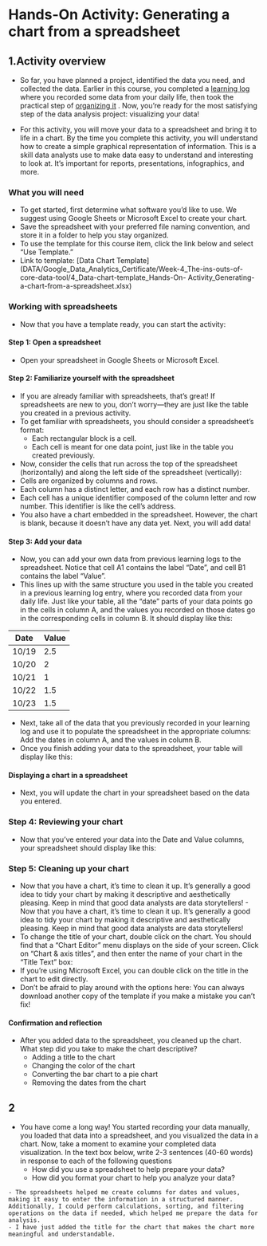 # Hands-On Activity: Generating a chart from a spreadsheet

## 1.Activity overview

- So far, you have planned a project, identified the data you need, and collected the data. Earlier in this course, you completed a [learning log](DATA/Google_Data_Analytics_Certificate/Week-2_Ask-Questions-to-Make-Data-Driven-Decisions/1_Embrace-your-data-analyst-skills/4_READING_Learning-log_Explore-data-from-your-daily-life.md)
 where you recorded some data from your daily life, then took the practical step of [organizing it](DATA/Google_Data_Analytics_Certificate/Week-3_The-wonderful-world-of-data/2_Outlining-the-data-analysis-process/4_READING_Learning-Log_Organize-your-data-in-a-table.md)
. Now, you’re ready for the most satisfying step of the data analysis project: visualizing your data!

- For this activity, you will move your data to a spreadsheet and bring it to life in a chart. By the time you complete this activity, you will understand how to create a simple graphical representation of information. This is a skill data analysts use to make data easy to understand and interesting to look at. It’s important for reports, presentations, infographics, and more.

### What you will need

- To get started, first determine what software you’d like to use. We suggest using Google Sheets or Microsoft Excel to create your chart.
- Save the spreadsheet with your preferred file naming convention, and store it in a folder to help you stay organized.
- To use the template for this course item, click the link below and select “Use Template.”
- Link to template: [Data Chart Template](DATA/Google_Data_Analytics_Certificate/Week-4_The-ins-outs-of-core-data-tool/4_Data-chart-template_Hands-On- Activity_Generating-a-chart-from-a-spreadsheet.xlsx)

### Working with spreadsheets

- Now that you have a template ready, you can start the activity:

#### Step 1: Open a spreadsheet

- Open your spreadsheet in Google Sheets or Microsoft Excel.

#### Step 2: Familiarize yourself with the spreadsheet

- If you are already familiar with spreadsheets, that’s great! If spreadsheets are new to you, don’t worry—they are just like the table you created in a previous activity.
- To get familiar with spreadsheets, you should consider a spreadsheet’s format:
  - Each rectangular block is a cell.
  - Each cell is meant for one data point, just like in the table you created previously.
- Now, consider the cells that run across the top of the spreadsheet (horizontally) and along the left side of the spreadsheet (vertically):
- Cells are organized by columns and rows.
- Each column has a distinct letter, and each row has a distinct number.
- Each cell has a unique identifier composed of the column letter and row number. This identifier is like the cell’s address.
- You also have a chart embedded in the spreadsheet. However, the chart is blank, because it doesn’t have any data yet. Next, you will add data!  

#### Step 3: Add your data

- Now, you can add your own data from previous learning logs to the spreadsheet. Notice that cell A1 contains the label “Date”, and cell B1 contains the label “Value”.  
- This lines up with the same structure you used in the table you created in a previous learning log entry, where you recorded data from your daily life. Just like your table, all the “date” parts of your data points go in the cells in column A, and the values you recorded on those dates go in the corresponding cells in column B. It should display like this:

| Date   | Value |
|--------|-------|
| 10/19  | 2.5   |
| 10/20  | 2     |
| 10/21  | 1     |
| 10/22  | 1.5   |
| 10/23  | 1.5   |

- Next, take all of the data that you previously recorded in your learning log and use it to populate the spreadsheet in the appropriate columns: Add the dates in column A, and the values in column B.
- Once you finish adding your data to the spreadsheet, your table will display like this:

#### Displaying a chart in a spreadsheet

- Next, you will update the chart in your spreadsheet based on the data you entered.

### Step 4: Reviewing your chart

- Now that you’ve entered your data into the Date and Value columns, your spreadsheet should display like this:

### Step 5: Cleaning up your chart

- Now that you have a chart, it’s time to clean it up. It’s generally a good idea to tidy your chart by making it descriptive and aesthetically pleasing. Keep in mind that good data analysts are data storytellers! - Now that you have a chart, it’s time to clean it up. It’s generally a good idea to tidy your chart by making it descriptive and aesthetically pleasing. Keep in mind that good data analysts are data storytellers!
- To change the title of your chart, double click on the chart. You should find that a “Chart Editor” menu displays on the side of your screen. Click on “Chart & axis titles”, and then enter the name of your chart in the “Title Text” box:
- If you’re using Microsoft Excel, you can double click on the title in the chart to edit directly.
- Don’t be afraid to play around with the options here: You can always download another copy of the template if you make a mistake you can’t fix!

#### Confirmation and reflection

- After you added data to the spreadsheet, you cleaned up the chart. What step did you take to make the chart descriptive?
  - Adding a title to the chart
  - Changing the color of the chart
  - Converting the bar chart to a pie chart
  - Removing the dates from the chart

## 2

- You have come a long way! You started recording your data manually, you loaded that data into a spreadsheet, and you visualized the data in a chart. Now, take a moment to examine your completed data visualization. In the text box below, write 2-3 sentences (40-60 words) in response to each of the following questions
  - How did you use a spreadsheet to help prepare your data?
  - How did you format your chart to help you analyze your data?

```respsonse
- The spreadsheets helped me create columns for dates and values, making it easy to enter the information in a structured manner. Additionally, I could perform calculations, sorting, and filtering operations on the data if needed, which helped me prepare the data for analysis.
- I have just added the title for the chart that makes the chart more meaningful and understandable.
```
